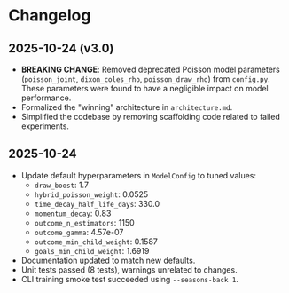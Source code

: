 # Changelog

## 2025-10-24 (v3.0)

- **BREAKING CHANGE**: Removed deprecated Poisson model parameters (`poisson_joint`, `dixon_coles_rho`, `poisson_draw_rho`) from `config.py`. These parameters were found to have a negligible impact on model performance.
- Formalized the "winning" architecture in `architecture.md`.
- Simplified the codebase by removing scaffolding code related to failed experiments.

## 2025-10-24

- Update default hyperparameters in `ModelConfig` to tuned values:
  - `draw_boost`: 1.7
  - `hybrid_poisson_weight`: 0.0525
  - `time_decay_half_life_days`: 330.0
  - `momentum_decay`: 0.83
  - `outcome_n_estimators`: 1150
  - `outcome_gamma`: 4.57e-07
  - `outcome_min_child_weight`: 0.1587
  - `goals_min_child_weight`: 1.6919
- Documentation updated to match new defaults.
- Unit tests passed (8 tests), warnings unrelated to changes.
- CLI training smoke test succeeded using `--seasons-back 1`.
